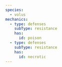 ```yaml
---
species:
  - volus
mechanics:
  - type: defenses
    subType: resistance
    has:
      id: poison
  - type: defenses
    subType: resistance
    has:
      id: necrotic
---
```

